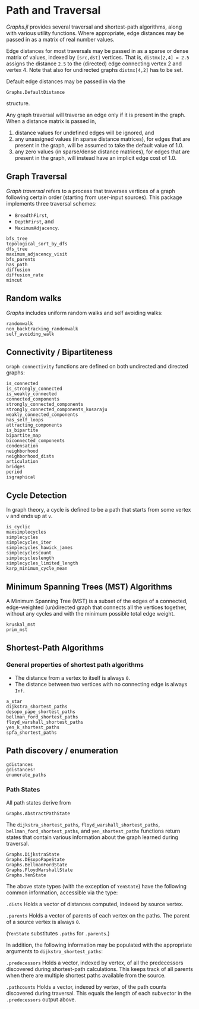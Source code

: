 # Path and Traversal

*Graphs.jl* provides several traversal and shortest-path algorithms, along with
various utility functions. Where appropriate, edge distances may be passed in as a
matrix of real number values.

Edge distances for most traversals may be passed in as a sparse or dense matrix
of  values, indexed by `[src,dst]` vertices. That is, `distmx[2,4] = 2.5`
assigns the distance `2.5` to the (directed) edge connecting vertex 2 and vertex 4.
Note that also for undirected graphs `distmx[4,2]` has to be set.

Default edge distances may be passed in via the
```@docs
Graphs.DefaultDistance
```
structure.

Any graph traversal  will traverse an edge only if it is present in the graph. When a distance matrix is passed in,

1. distance values for undefined edges will be ignored, and
2. any unassigned values (in sparse distance matrices), for edges that are present in the graph, will be assumed to take the default value of 1.0.
3. any zero values (in sparse/dense distance matrices), for edges that are present in the graph, will instead have an implicit edge cost of 1.0.

## Graph Traversal

*Graph traversal* refers to a process that traverses vertices of a graph following certain order (starting from user-input sources). This package implements three traversal schemes:

* `BreadthFirst`,
* `DepthFirst`, and
* `MaximumAdjacency`.


```@docs
bfs_tree
topological_sort_by_dfs
dfs_tree
maximum_adjacency_visit
bfs_parents
has_path
diffusion
diffusion_rate
mincut
```

## Random walks

*Graphs* includes uniform random walks and self avoiding walks:

```@docs
randomwalk
non_backtracking_randomwalk
self_avoiding_walk
```

## Connectivity / Bipartiteness

`Graph connectivity` functions are defined on both undirected and directed graphs:

```@docs
is_connected
is_strongly_connected
is_weakly_connected
connected_components
strongly_connected_components
strongly_connected_components_kosaraju
weakly_connected_components
has_self_loops
attracting_components
is_bipartite
bipartite_map
biconnected_components
condensation
neighborhood
neighborhood_dists
articulation
bridges
period
isgraphical
```

## Cycle Detection

In graph theory, a cycle is defined to be a path that starts from some vertex
`v` and ends up at `v`.

```@docs
is_cyclic
maxsimplecycles
simplecycles
simplecycles_iter
simplecycles_hawick_james
simplecyclescount
simplecycleslength
simplecycles_limited_length
karp_minimum_cycle_mean
```

## Minimum Spanning Trees (MST) Algorithms

A Minimum Spanning Tree (MST) is a subset of the edges of a connected, edge-weighted (un)directed graph that connects all the vertices together, without any cycles and with the minimum possible total edge weight.

```@docs
kruskal_mst
prim_mst
```

## Shortest-Path Algorithms

### General properties of shortest path algorithms

* The distance from a vertex to itself is always `0`.
* The distance between two vertices with no connecting edge is always `Inf`.

```@docs
a_star
dijkstra_shortest_paths
desopo_pape_shortest_paths
bellman_ford_shortest_paths
floyd_warshall_shortest_paths
yen_k_shortest_paths
spfa_shortest_paths
```

## Path discovery / enumeration

```@docs
gdistances
gdistances!
enumerate_paths
```

### Path States

All path states derive from
```@docs
Graphs.AbstractPathState
```

The `dijkstra_shortest_paths`, `floyd_warshall_shortest_paths`,
`bellman_ford_shortest_paths`, and `yen_shortest_paths` functions
return states that contain various  information about the graph
learned during traversal.

```@docs
Graphs.DijkstraState
Graphs.DEsopoPapeState
Graphs.BellmanFordState
Graphs.FloydWarshallState
Graphs.YenState
```
The above state types (with the exception of `YenState`) have the following common
information, accessible via the type:

`.dists`
Holds a vector of distances computed, indexed by source vertex.

`.parents`
Holds a vector of parents of each vertex on the paths. The parent of a source vertex
is always `0`.

(`YenState` substitutes `.paths` for `.parents`.)

In addition, the following information may be populated with the appropriate
arguments to `dijkstra_shortest_paths`:

`.predecessors`
Holds a vector, indexed by vertex, of all the predecessors discovered during
shortest-path calculations. This keeps track of all parents when there are
multiple shortest paths available from the source.

`.pathcounts`
Holds a vector, indexed by vertex, of the path counts discovered during
traversal. This equals the length of each subvector in the `.predecessors`
output above.

